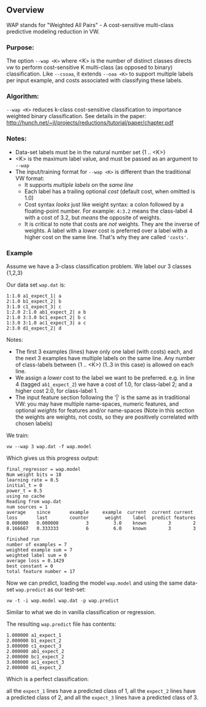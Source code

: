 ## Overview
WAP stands for "Weighted All Pairs" - A cost-sensitive multi-class
predictive modeling reduction in VW.

### Purpose:
The option `--wap <K>` where \<K\> is the number of distinct classes
directs vw to perform cost-sensitive K multi-class (as opposed to binary)
classification.  Like `--csoaa`, it extends `--oaa <K>` to support
multiple labels per input example, and costs associated with classifying
these labels.

### Algorithm:
`--wap <K>` reduces k-class cost-sensitive classification to importance weighted binary
classification.  See details in the paper:
http://hunch.net/~jl/projects/reductions/tutorial/paper/chapter.pdf

### Notes:
* Data-set labels must be in the natural number set {1 .. \<K\>}
* \<K\> is the maximum label value, and must be passed as an argument to `--wap`
* The input/training format for `--wap <K>` is different than the traditional VW format:
    * It supports *multiple labels* on the *same line*
    * Each label has a trailing optional *cost* (default cost, when omitted is 1.0)
    * Cost syntax *looks* just like weight syntax: a colon followed by a floating-point number.
      For example:  `4:3.2` means the class-label 4 with a cost of 3.2, but *means* the opposite of weights.
    * It is critical to note that costs are *not* weights. They are the inverse of weights.
      A label with a *lower* cost is preferred over a label with a higher cost on the same line.
      That's why they are called `'costs'`.

### Example
Assume we have a 3-class classification problem. We label our 3 classes {1,2,3}

Our data set `wap.dat` is:

    1:1.0 a1_expect_1| a
    2:1.0 b1_expect_2| b
    3:1.0 c1_expect_3| c
    1:2.0 2:1.0 ab1_expect_2| a b
    2:1.0 3:3.0 bc1_expect_2| b c
    1:3.0 3:1.0 ac1_expect_3| a c
    2:3.0 d1_expect_2| d

Notes:
* The first 3 examples (lines) have only one label (with costs) each, and the next 3 examples have multiple labels on the same line. Any number of class-labels between {1 .. \<K\>} (1..3 in this case) is allowed on each line.
* We assign a _lower_ cost to the label we want to be preferred. e.g. in line 4 (tagged `ab1_expect_2`) we have a cost of 1.0, for class-label 2; and a higher cost 2.0, for class-label 1.
* The input feature section following the '|' is the same as in traditional VW: you may have multiple name-spaces, numeric features, and optional *weights* for features and/or name-spaces (Note in this section the weights are weights, not costs, so they are positively correlated with chosen labels)

We train:

    vw --wap 3 wap.dat -f wap.model

Which gives us this progress output:

    final_regressor = wap.model
    Num weight bits = 18
    learning rate = 0.5
    initial_t = 0
    power_t = 0.5
    using no cache
    Reading from wap.dat
    num sources = 1
    average    since       example     example  current  current current
    loss       last        counter      weight    label  predict features
    0.000000   0.000000          3         3.0    known        3        2
    0.166667   0.333333          6         6.0    known        3        3

    finished run
    number of examples = 7
    weighted example sum = 7
    weighted label sum = 0
    average loss = 0.1429
    best constant = 0
    total feature number = 17

Now we can predict, loading the model `wap.model` and using the same data-set `wap.predict` as our test-set:

    vw -t -i wap.model wap.dat -p wap.predict

Similar to what we do in vanilla classification or regression.

The resulting `wap.predict` file has contents:

    1.000000 a1_expect_1
    2.000000 b1_expect_2
    3.000000 c1_expect_3
    2.000000 ab1_expect_2
    2.000000 bc1_expect_2
    3.000000 ac1_expect_3
    2.000000 d1_expect_2

Which is a perfect classification:

all the `expect_1` lines have a predicted class of 1,
all the `expect_2` lines have a predicted class of 2,
and all the `expect_3` lines have a predicted class of 3.
